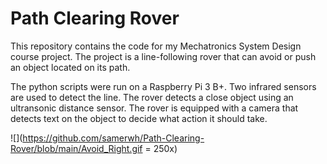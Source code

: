 # Path Clearing Rover

This repository contains the code for my Mechatronics System Design course project. 
The project is a line-following rover that can avoid or push an object located on its path. 

The python scripts were run on a Raspberry Pi 3 B+. Two infrared sensors are used to detect the line. The rover detects a close object using an ultransonic distance sensor.
The rover is equipped with a camera that detects text on the object to decide what action it should take. 

![](https://github.com/samerwh/Path-Clearing-Rover/blob/main/Avoid_Right.gif = 250x)